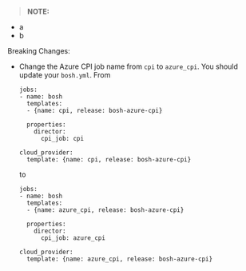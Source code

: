 >**NOTE:**
  * a
  * b

Breaking Changes:
- Change the Azure CPI job name from `cpi` to `azure_cpi`. You should update your `bosh.yml`.
  From

  ```
  jobs:
  - name: bosh
    templates:
    - {name: cpi, release: bosh-azure-cpi}

    properties:
      director:
        cpi_job: cpi

  cloud_provider:
    template: {name: cpi, release: bosh-azure-cpi}
  ```

  to

  ```
  jobs:
  - name: bosh
    templates:
    - {name: azure_cpi, release: bosh-azure-cpi}

    properties:
      director:
        cpi_job: azure_cpi

  cloud_provider:
    template: {name: azure_cpi, release: bosh-azure-cpi}
  ```
